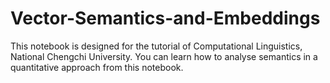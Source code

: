 # Vector-Semantics-and-Embeddings
This notebook is designed for the tutorial of Computational Linguistics, National Chengchi University. You can learn how to analyse semantics in a quantitative approach from this notebook.
